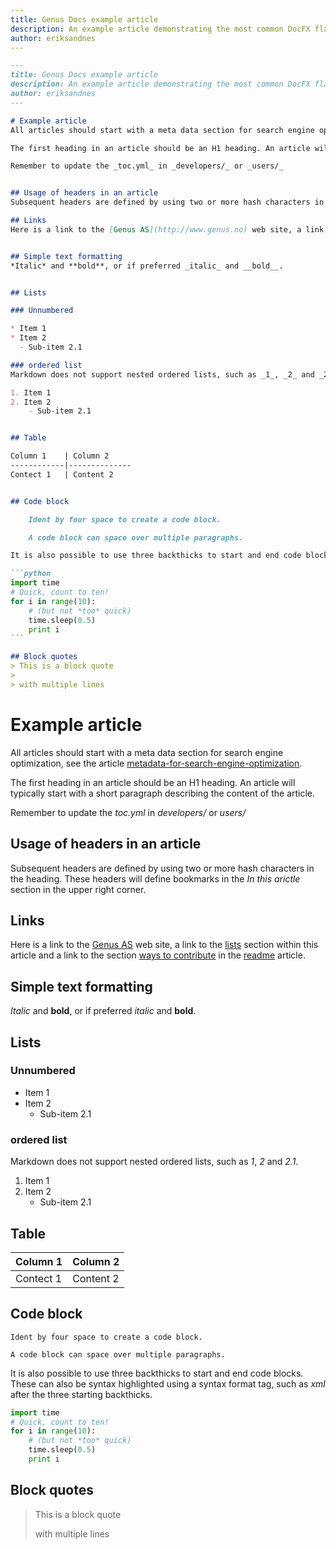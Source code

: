 ```yaml
---
title: Genus Docs example article
description: An example article demonstrating the most common DocFX flavoured Markdown used in Genus Docs for Genus App Platform
author: eriksandnes
---
```

````md
---
title: Genus Docs example article
description: An example article demonstrating the most common DocFX flavoured Markdown used in Genus Docs for Genus App Platform
author: eriksandnes
---

# Example article
All articles should start with a meta data section for search engine optimization, see the article [metadata-for-search-engine-optimization](metadata-for-search-engine-optimization.md).

The first heading in an article should be an H1 heading. An article will typically start with a short paragraph describing the content of the article.

Remember to update the _toc.yml_ in _developers/_ or _users/_


## Usage of headers in an article
Subsequent headers are defined by using two or more hash characters in the heading. These headers will define bookmarks in the _In this article_ section in the upper right corner.

## Links
Here is a link to the [Genus AS](http://www.genus.no) web site, a link to the [lists](#lists) section within this article and a link to the section [ways to contribute](readme.md#ways-to-contribute) in the [readme](readme.md) article.


## Simple text formatting
*Italic* and **bold**, or if preferred _italic_ and __bold__.


## Lists

### Unnumbered

* Item 1
* Item 2
  - Sub-item 2.1   

### ordered list
Markdown does not support nested ordered lists, such as _1_, _2_ and _2.1_.

1. Item 1
2. Item 2
    - Sub-item 2.1


## Table

Column 1    | Column 2
------------|--------------
Contect 1   | Content 2


## Code block

    Ident by four space to create a code block.

    A code block can space over multiple paragraphs.

It is also possible to use three backthicks to start and end code blocks. These can also be syntax highlighted using a syntax format tag, such as _xml_ after the three starting backthicks.

```python
import time
# Quick, count to ten!
for i in range(10):
    # (but not *too* quick)
    time.sleep(0.5)
    print i
```

## Block quotes
> This is a block quote 
>  
> with multiple lines

````

# Example article
All articles should start with a meta data section for search engine optimization, see the article [metadata-for-search-engine-optimization](metadata-for-search-engine-optimization.md).

The first heading in an article should be an H1 heading. An article will typically start with a short paragraph describing the content of the article.

Remember to update the _toc.yml_ in _developers/_ or _users/_


## Usage of headers in an article
Subsequent headers are defined by using two or more hash characters in the heading. These headers will define bookmarks in the _In this arictle_ section in the upper right corner.

## Links
Here is a link to the [Genus AS](http://www.genus.no) web site, a link to the [lists](#lists) section within this article and a link to the section [ways to contribute](readme.md#ways-to-contribute) in the [readme](readme.md) article.


## Simple text formatting
*Italic* and **bold**, or if preferred _italic_ and __bold__.


## Lists

### Unnumbered

* Item 1
* Item 2
  - Sub-item 2.1   

### ordered list
Markdown does not support nested ordered lists, such as _1_, _2_ and _2.1_.

1. Item 1
2. Item 2
    - Sub-item 2.1


## Table

Column 1    | Column 2
------------|--------------
Contect 1   | Content 2


## Code block

    Ident by four space to create a code block.

    A code block can space over multiple paragraphs.

It is also possible to use three backthicks to start and end code blocks. These can also be syntax highlighted using a syntax format tag, such as _xml_ after the three starting backthicks.

```python
import time
# Quick, count to ten!
for i in range(10):
    # (but not *too* quick)
    time.sleep(0.5)
    print i
```

## Block quotes
> This is a block quote 
>  
> with multiple lines
